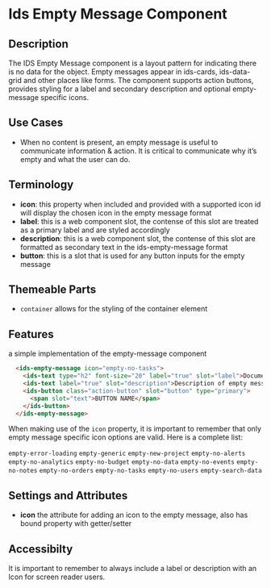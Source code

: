 # Ids Empty Message Component

## Description

The IDS Empty Message component is a layout pattern for indicating there is no data for the object. Empty messages appear in ids-cards, ids-data-grid and other places like forms. The component supports action buttons, provides styling for a label and secondary description and optional empty-message specific icons.

## Use Cases

- When no content is present, an empty message is useful to communicate information & action. It is critical to communicate why it’s empty and what the user can do.
## Terminology
- **icon**: this property when included and provided with a supported icon id will display the chosen icon in the empty message format
- **label**: this is a web component slot, the contense of this slot are treated as a primary label and are styled accordingly
- **description**: this is a web component slot, the contense of this slot are formatted as secondary text in the ids-empty-message format
- **button**: this is a slot that is used for any button inputs for the empty message

## Themeable Parts
- `container` allows for the styling of the container element

## Features
a simple implementation of the empty-message component

```html
  <ids-empty-message icon="empty-no-tasks">
    <ids-text type="h2" font-size="20" label="true" slot="label">Document Management</ids-text>
    <ids-text label="true" slot="description">Description of empty message that explains why and possible contain a hyperlink.</ids-text>
    <ids-button class="action-button" slot="button" type="primary">
      <span slot="text">BUTTON NAME</span>
    </ids-button>
  </ids-empty-message>
```
When making use of the `icon` property, it is important to remember that only empty message specific icon options are valid. Here is a complete list:

`empty-error-loading`
`empty-generic`
`empty-new-project`
`empty-no-alerts`
`empty-no-analytics`
`empty-no-budget`
`empty-no-data`
`empty-no-events`
`empty-no-notes`
`empty-no-orders`
`empty-no-tasks`
`empty-no-users`
`empty-search-data`

## Settings and Attributes
- **icon** the attribute for adding an icon to the empty message, also has bound property with getter/setter

## Accessibilty
It is important to remember to always include a label or description with an Icon for screen reader users.
